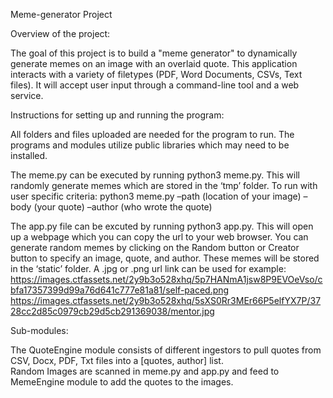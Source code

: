 Meme-generator Project

Overview of the project:

The goal of this project is to build a "meme generator" to dynamically generate memes on an image 
with an overlaid quote. This application interacts with a variety of filetypes (PDF, Word Documents, 
CSVs, Text files). It will accept user input through a command-line tool and a web service. 

Instructions for setting up and running the program:

All folders and files uploaded are needed for the program to run. The programs and modules utilize 
public libraries which may need to be installed. 

The meme.py can be executed by running python3 meme.py. This will randomly generate memes which are 
stored in the ‘tmp’ folder.  To run with user specific criteria: python3 meme.py –path (location of 
your image) –body (your quote) –author (who wrote the quote) 

The app.py file can be excuted by running python3 app.py.  This will open up a webpage which you 
can copy the url to your web browser.  You can generate random memes by clicking on the Random button 
or Creator button to specify an image, quote, and author. These memes will be stored in the ‘static’ 
folder. A .jpg or .png url link can be used for example:
https://images.ctfassets.net/2y9b3o528xhq/5p7HANmA1jsw8P9EVOeVso/cbfa17357399d99a76d641c777e81a81/self-paced.png
https://images.ctfassets.net/2y9b3o528xhq/5sXS0Rr3MEr66P5elfYX7P/3728cc2d85c0979cb29d5cb291369038/mentor.jpg

Sub-modules:

The QuoteEngine module consists 
of different ingestors to pull quotes from CSV, Docx, PDF, Txt files into a [quotes, author] list.  
Random Images are scanned in meme.py and app.py and feed to MemeEngine module to add the quotes to the images.

